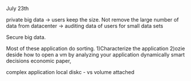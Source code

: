July 23th

private big data -> users keep the size. Not remove the large number of data from datacenter
			     -> auditing data of users for small data sets




Secure big data. 

Most of these application do sorting.
1)Characterize the application
2)ozie deside how to open a vm by analyzing your application
dynamically smart decisions
economic paper, 

complex application
local diskc - vs volume attached


